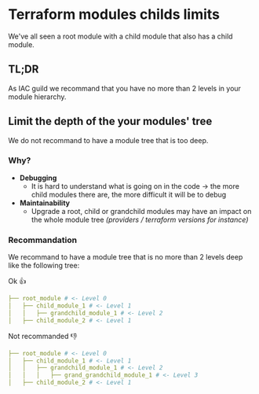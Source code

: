 # Terraform modules childs limits

We've all seen a root module with a child module that also has a child module.

## TL;DR

As IAC guild we recommand that you have no more than 2 levels in your module hierarchy.

## Limit the depth of the your modules' tree

We do not recommand to have a module tree that is too deep.

### Why?

* **Debugging**
  * It is hard to understand what is going on in the code -> the more child modules there are, the more difficult it will be to debug
* **Maintainability**
  * Upgrade a root, child or grandchild modules may have an impact on the whole module tree _(providers / terraform versions for instance)_

### Recommandation

We recommand to have a module tree that is no more than 2 levels deep like the following tree:

Ok :+1:

```yaml
├── root_module # <- Level 0
│   ├── child_module_1 # <- Level 1
│   │   ├── grandchild_module_1 # <- Level 2
│   ├── child_module_2 # <- Level 1
```

Not recommanded :-1:

```yaml
├── root_module # <- Level 0
│   ├── child_module_1 # <- Level 1
│   │   ├── grandchild_module_1 # <- Level 2
│   │   │   ├── grand_grandchild_module_1 # <- Level 3
│   ├── child_module_2 # <- Level 1
```
